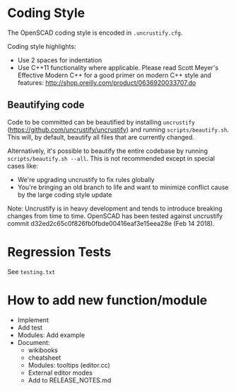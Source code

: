 # Coding Style

The OpenSCAD coding style is encoded in `.uncrustify.cfg`.

Coding style highlights:

* Use 2 spaces for indentation
* Use C++11 functionality where applicable. Please read Scott Meyer's Effective Modern C++ for a good primer on modern C++ style and features: http://shop.oreilly.com/product/0636920033707.do

## Beautifying code

Code to be committed can be beautified by installing `uncrustify`
(https://github.com/uncrustify/uncrustify) and running
`scripts/beautify.sh`. This will, by default, beautify all files that
are currently changed.

Alternatively, it's possible to beautify the entire codebase by running `scripts/beautify.sh --all`.
This is not recommended except in special cases like:
* We're upgrading uncrustify to fix rules globally
* You're bringing an old branch to life and want to minimize conflict cause by the large coding style update

Note: Uncrustify is in heavy development and tends to introduce breaking changes from time to time.
OpenSCAD has been tested against uncrustify commit d32ed2c65c0f826fb0fbde00416eaf3e15eea28e (Feb 14 2018).

# Regression Tests

See `testing.txt`

# How to add new function/module

* Implement
* Add test
* Modules: Add example
* Document:
   * wikibooks
   * cheatsheet
   * Modules: tooltips (editor.cc)
   * External editor modes
   * Add to RELEASE_NOTES.md
